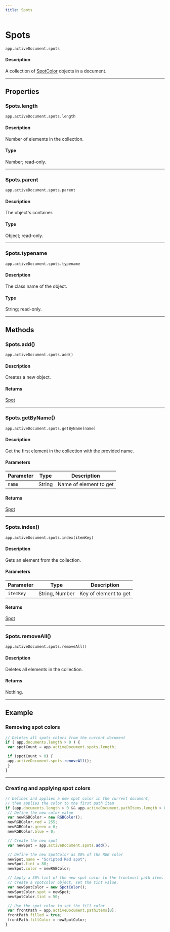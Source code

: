 ```yaml
---
title: Spots
---
```

# Spots

`app.activeDocument.spots`

#### Description

A collection of [SpotColor](.././SpotColor) objects in a document.

---

## Properties

### Spots.length

`app.activeDocument.spots.length`

#### Description

Number of elements in the collection.

#### Type

Number; read-only.

---

### Spots.parent

`app.activeDocument.spots.parent`

#### Description

The object's container.

#### Type

Object; read-only.

---

### Spots.typename

`app.activeDocument.spots.typename`

#### Description

The class name of the object.

#### Type

String; read-only.

---

## Methods

### Spots.add()

`app.activeDocument.spots.add()`

#### Description

Creates a new object.

#### Returns

[Spot](.././Spot)

---

### Spots.getByName()

`app.activeDocument.spots.getByName(name)`

#### Description

Get the first element in the collection with the provided name.

#### Parameters

| Parameter | Type | Description |
| --- | --- | --- |
| `name` | String | Name of element to get |

#### Returns

[Spot](.././Spot)

---

### Spots.index()

`app.activeDocument.spots.index(itemKey)`

#### Description

Gets an element from the collection.

#### Parameters

| Parameter | Type | Description |
| --- | --- | --- |
| `itemKey` | String, Number | Key of element to get |

#### Returns

[Spot](.././Spot)

---

### Spots.removeAll()

`app.activeDocument.spots.removeAll()`

#### Description

Deletes all elements in the collection.

#### Returns

Nothing.

---

## Example

### Removing spot colors

```javascript
// Deletes all spots colors from the current document
if ( app.documents.length > 0 ) {
 var spotCount = app.activeDocument.spots.length;

 if (spotCount > 0) {
 app.activeDocument.spots.removeAll();
 }
}
```

---

### Creating and applying spot colors

```javascript
// Defines and applies a new spot color in the current document,
// then applies the color to the first path item
if (app.documents.length > 0 && app.activeDocument.pathItems.length > 0) {
 // Define the new color value
 var newRGBColor = new RGBColor();
 newRGBColor.red = 255;
 newRGBColor.green = 0;
 newRGBColor.blue = 0;

 // Create the new spot
 var newSpot = app.activeDocument.spots.add();

 // Define the new SpotColor as 80% of the RGB color
 newSpot.name = "Scripted Red spot";
 newSpot.tint = 80;
 newSpot.color = newRGBColor;

 // Apply a 50% tint of the new spot color to the frontmost path item.
 // Create a spotcolor object, set the tint value,
 var newSpotColor = new SpotColor();
 newSpotColor.spot = newSpot;
 newSpotColor.tint = 50;

 // Use the spot color to set the fill color
 var frontPath = app.activeDocument.pathItems[0];
 frontPath.filled = true;
 frontPath.fillColor = newSpotColor;
}
```
